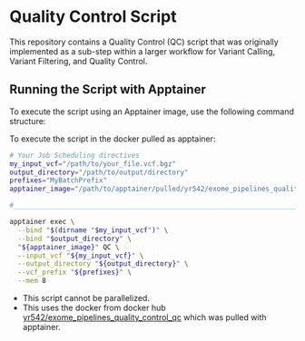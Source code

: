 # Quality Control Script
This repository contains a Quality Control (QC) script that was originally implemented as a sub-step within a larger workflow for Variant Calling, Variant Filtering, and Quality Control.

## Running the Script with Apptainer
To execute the script using an Apptainer image, use the following command structure:

To execute the script in the docker pulled as apptainer:

```bash
# Your Job Scheduling directives
my_input_vcf="/path/to/your_file.vcf.bgz"
output_directory="/path/to/output/directory"
prefixes="MyBatchPrefix"
apptainer_image="/path/to/apptainer/pulled/yr542/exome_pipelines_quality_control_qc"

#__________________________________________________________________________________________________________________________________________________________________________________________________________________________________________________________________________________________________________________________________________________________________________________________________________________________________________________________________________________________________________________________________________________________________________________________________________________________________________________________________________________________________________________________________________________________________________________________________________________________________________________________________________________________________________________________________________________________________________________________________________________________________________________________________________________________________________________________________________________________________________________________________________________________________________________________________________________________________________________________________________________________________________________________________________________________________________________________________________________________________________________________________________________________________________________________________________________________________________________________________________________________________________________________________________________________________________________________

apptainer exec \
  --bind "$(dirname "$my_input_vcf")" \
  --bind "$output_directory" \
  "${apptainer_image}" QC \
  --input_vcf "${my_input_vcf}" \
  --output_directory "${output_directory}" \
  --vcf_prefix "${prefixes}" \
  --mem 8
```

* This script cannot be parallelized.
* This uses the docker from docker hub [yr542/exome_pipelines_quality_control_qc](https://hub.docker.com/r/yr542/exome_pipelines_quality_control_qc) which was pulled with apptainer.
